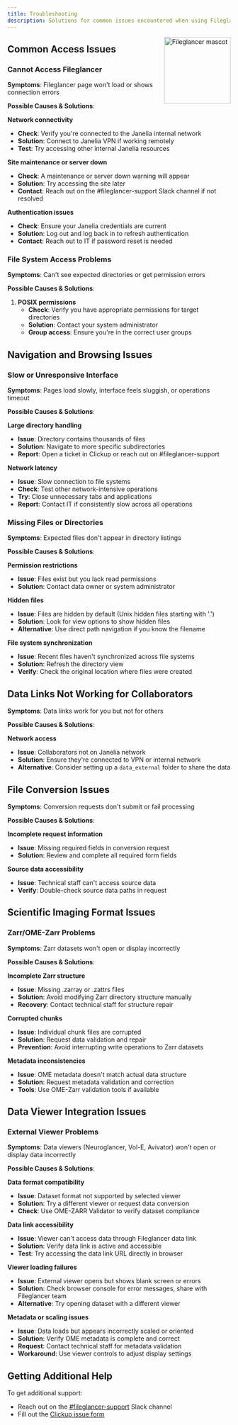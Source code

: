 ```yaml
---
title: Troubleshooting
description: Solutions for common issues encountered when using Fileglancer with scientific imaging data.
---
```


<img src="/fileglancer-user-docs/src/assets/mascot/fg-network-issue.png" alt="Fileglancer mascot" style="width: 150px; float: right; margin: 0 0 1rem 1rem;" />

## Common Access Issues

### Cannot Access Fileglancer

**Symptoms**: Fileglancer page won't load or shows connection errors

**Possible Causes & Solutions**:

**Network connectivity**
   - **Check**: Verify you're connected to the Janelia internal network
   - **Solution**: Connect to Janelia VPN if working remotely
   - **Test**: Try accessing other internal Janelia resources

**Site maintenance or server down**
   - **Check**: A maintenance or server down warning will appear
   - **Solution**: Try accessing the site later
   - **Contact**: Reach out on the #fileglancer-support Slack channel if not resolved

**Authentication issues**
   - **Check**: Ensure your Janelia credentials are current
   - **Solution**: Log out and log back in to refresh authentication
   - **Contact**: Reach out to IT if password reset is needed

### File System Access Problems

**Symptoms**: Can't see expected directories or get permission errors

**Possible Causes & Solutions**:

1. **POSIX permissions**
   - **Check**: Verify you have appropriate permissions for target directories
   - **Solution**: Contact your system administrator
   - **Group access**: Ensure you're in the correct user groups

## Navigation and Browsing Issues

### Slow or Unresponsive Interface

**Symptoms**: Pages load slowly, interface feels sluggish, or operations timeout

**Possible Causes & Solutions**:

**Large directory handling**
   - **Issue**: Directory contains thousands of files
   - **Solution**: Navigate to more specific subdirectories
   - **Report**: Open a ticket in Clickup or reach out on #fileglancer-support

**Network latency**
   - **Issue**: Slow connection to file systems
   - **Check**: Test other network-intensive operations
   - **Try**: Close unnecessary tabs and applications
   - **Report**: Contact IT if consistently slow across all operations

### Missing Files or Directories

**Symptoms**: Expected files don't appear in directory listings

**Possible Causes & Solutions**:

**Permission restrictions**
   - **Issue**: Files exist but you lack read permissions
   - **Solution**: Contact data owner or system administrator

**Hidden files**
   - **Issue**: Files are hidden by default (Unix hidden files starting with '.')
   - **Solution**: Look for view options to show hidden files
   - **Alternative**: Use direct path navigation if you know the filename

**File system synchronization**
   - **Issue**: Recent files haven't synchronized across file systems
   - **Solution**: Refresh the directory view
   - **Verify**: Check the original location where files were created

## Data Links Not Working for Collaborators

**Symptoms**: Data links work for you but not for others

**Possible Causes & Solutions**:

**Network access**
   - **Issue**: Collaborators not on Janelia network
   - **Solution**: Ensure they're connected to VPN or internal network
   - **Alternative**: Consider setting up a `data_external` folder to share the data

## File Conversion Issues

**Symptoms**: Conversion requests don't submit or fail processing

**Possible Causes & Solutions**:

**Incomplete request information**
   - **Issue**: Missing required fields in conversion request
   - **Solution**: Review and complete all required form fields

**Source data accessibility**
   - **Issue**: Technical staff can't access source data
   - **Verify**: Double-check source data paths in request

## Scientific Imaging Format Issues

### Zarr/OME-Zarr Problems

**Symptoms**: Zarr datasets won't open or display incorrectly

**Possible Causes & Solutions**:

**Incomplete Zarr structure**
   - **Issue**: Missing .zarray or .zattrs files
   - **Solution**: Avoid modifying Zarr directory structure manually
   - **Recovery**: Contact technical staff for structure repair

**Corrupted chunks**
   - **Issue**: Individual chunk files are corrupted
   - **Solution**: Request data validation and repair
   - **Prevention**: Avoid interrupting write operations to Zarr datasets

**Metadata inconsistencies**
   - **Issue**: OME metadata doesn't match actual data structure
   - **Solution**: Request metadata validation and correction
   - **Tools**: Use OME-Zarr validation tools if available

## Data Viewer Integration Issues

### External Viewer Problems

**Symptoms**: Data viewers (Neuroglancer, Vol-E, Avivator) won't open or display data incorrectly

**Possible Causes & Solutions**:

**Data format compatibility**
   - **Issue**: Dataset format not supported by selected viewer
   - **Solution**: Try a different viewer or request data conversion
   - **Check**: Use OME-ZARR Validator to verify dataset compliance

**Data link accessibility**
   - **Issue**: Viewer can't access data through Fileglancer data link
   - **Solution**: Verify data link is active and accessible
   - **Test**: Try accessing the data link URL directly in browser

**Viewer loading failures**
   - **Issue**: External viewer opens but shows blank screen or errors
   - **Solution**: Check browser console for error messages, share with Fileglancer team
   - **Alternative**: Try opening dataset with a different viewer

**Metadata or scaling issues**
   - **Issue**: Data loads but appears incorrectly scaled or oriented
   - **Solution**: Verify OME metadata is complete and correct
   - **Request**: Contact technical staff for metadata validation
   - **Workaround**: Use viewer controls to adjust display settings

## Getting Additional Help

To get additional support:

- Reach out on the [#fileglancer-support](https://hhmi.enterprise.slack.com/archives/C0938N06YN8) Slack channel
- Fill out the [Clickup issue form](https://forms.clickup.com/10502797/f/a0gmd-713/NBUCBCIN78SI2BE71G)